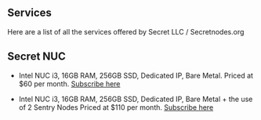 ## Services

Here are a list of all the services offered by Secret LLC / Secretnodes.org


## Secret NUC

* Intel NUC i3, 16GB RAM, 256GB SSD, Dedicated IP, Bare Metal. Priced at $60 per month. [Subscribe here](https://www.paypal.com/webapps/billing/plans/subscribe?plan_id=P-57J942729T128483XL4BV5DQ)

* Intel NUC i3, 16GB RAM, 256GB SSD, Dedicated IP, Bare Metal + the use of 2 Sentry Nodes Priced at $110 per month. [Subscribe here](https://www.paypal.com/webapps/billing/plans/subscribe?plan_id=P-9PM9296729793574GL4PY2RQ)

